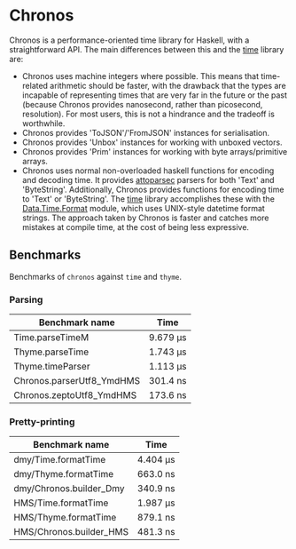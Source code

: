 # Chronos

Chronos is a performance-oriented time library for Haskell, with a
straightforward API. The main differences between this
and the [time](http://hackage.haskell.org/package/time) library
are:
  * Chronos uses machine integers where possible. This means
    that time-related arithmetic should be faster, with the
    drawback that the types are incapable of representing times
    that are very far in the future or the past (because Chronos
    provides nanosecond, rather than picosecond, resolution).
    For most users, this is not a hindrance and the tradeoff is
    worthwhile.
  * Chronos provides 'ToJSON'/'FromJSON' instances for serialisation.
  * Chronos provides 'Unbox' instances for working with unboxed vectors.
  * Chronos provides 'Prim' instances for working with byte arrays/primitive arrays.
  * Chronos uses normal non-overloaded haskell functions for
    encoding and decoding time. It provides [attoparsec](http://hackage.haskell.org/package/attoparsec) parsers for both 'Text' and
    'ByteString'. Additionally, Chronos provides functions for
    encoding time to 'Text' or 'ByteString'. The [time](http://hackage.haskell.org/package/time) library accomplishes these with the
    [Data.Time.Format](http://hackage.haskell.org/package/time-1.9.3/docs/Data-Time-Format.html) module, which uses UNIX-style datetime
    format strings. The approach taken by Chronos is faster and
    catches more mistakes at compile time, at the cost of being
    less expressive.

## Benchmarks

Benchmarks of `chronos` against `time` and `thyme`.

### Parsing

| Benchmark name            | Time     |
|---------------------------|----------|
| Time.parseTimeM           | 9.679 μs |
| Thyme.parseTime           | 1.743 μs |
| Thyme.timeParser          | 1.113 μs |
| Chronos.parserUtf8_YmdHMS | 301.4 ns |
| Chronos.zeptoUtf8_YmdHMS  | 173.6 ns |

### Pretty-printing

| Benchmark name          | Time     |
|-------------------------|----------|
| dmy/Time.formatTime     | 4.404 μs |
| dmy/Thyme.formatTime    | 663.0 ns |
| dmy/Chronos.builder_Dmy | 340.9 ns |
| HMS/Time.formatTime     | 1.987 μs |
| HMS/Thyme.formatTime    | 879.1 ns |
| HMS/Chronos.builder_HMS | 481.3 ns |
